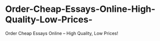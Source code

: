 # Order-Cheap-Essays-Online-High-Quality-Low-Prices-
Order Cheap Essays Online – High Quality, Low Prices!
